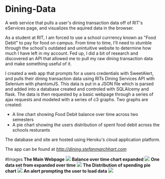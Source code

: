 # Dining-Data
A web service that pulls a user's dining transaction data off of RIT's eServices page, and visualizes the aquired data in the browser.

As a student at RIT, I am forced to use a school currrency known as "Food Debit" to pay for food on campus. From time to time, I'll need to stumble through the school's outdated and unintuitive website to determine how much I have left in my account. Fed up, I did a bit of research and discovered an API that allowed me to pull my raw dining transaction data and make something useful of it.

I created a web app that prompts for a users credentials with SweetAlert, and pulls their dining transaction data using RITs Dining Services API with Selenium with phantomJS. This data is put in a JSON file which is parsed and added into a database created and controled with SQLAlcemy and flask. The data is then requested by a basic webpage through a series of ajax requests and modeled with a series of c3 graphs.
Two graphs are created:
* A line chart showing Food Debit balance over time across two semesters
* A pie chart showing the users distribution of spent food debit across the schools resturants 


The database and site are hosted using Heroku's cloud application platform.

The app can be found at *http://dining.stefanmarchhart.com*


#Images
**The Main Webpage**
![](http://imgur.com/3XLnltc.png)
**Balance over time chart expanded**
![](http://imgur.com/OLsaZWn.png)
**One data set from expanded over time**
![](http://imgur.com/xFgmzkg.png)
**The Distribution of spending pie chart**
![](http://imgur.com/ZL06NvY.png)
**An alert prompting the user to load data**
![](http://imgur.com/MtD0nre.png)

